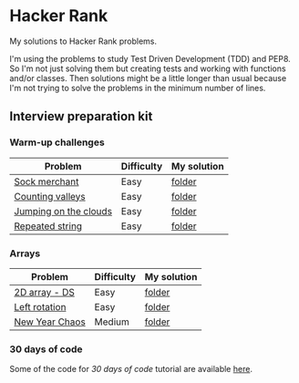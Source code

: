 # Hacker Rank

My solutions to Hacker Rank problems.

I'm using the problems to study Test Driven Development (TDD) and PEP8.
So I'm not just solving them but creating tests and working with functions
and/or classes. Then solutions might be a little longer than usual because
I'm not trying to solve the problems in the minimum number of lines.

## Interview preparation kit

### Warm-up challenges

| Problem                                                                                                                                                                     | Difficulty | My solution                     |
| --------------------------------------------------------------------------------------------------------------------------------------------------------------------------- | ---------- | ------------------------------- |
| [Sock merchant](https://www.hackerrank.com/challenges/sock-merchant/problem?h_l=interview&playlist_slugs%5B%5D=interview-preparation-kit&playlist_slugs%5B%5D=warmup)       | Easy       | [folder](sock_merchant)         |
| [Counting valleys](https://www.hackerrank.com/challenges/counting-valleys/problem?h_l=interview&playlist_slugs%5B%5D=interview-preparation-kit&playlist_slugs%5B%5D=warmup) | Easy       | [folder](counting_valleys)      |
| [Jumping on the clouds](https://www.hackerrank.com/challenges/jumping-on-the-clouds/problem?h_r=profile)                                                                    | Easy       | [folder](jumping_on_the_clouds) |
| [Repeated string](https://www.hackerrank.com/challenges/repeated-string/problem?h_l=interview&playlist_slugs%5B%5D=interview-preparation-kit&playlist_slugs%5B%5D=warmup)   | Easy       | [folder](repeated_string)       |

### Arrays

| Problem                                                                                                                                                                          | Difficulty | My solution                    |
| -------------------------------------------------------------------------------------------------------------------------------------------------------------------------------- | ---------- | ------------------------------ |
| [2D array - DS](https://www.hackerrank.com/challenges/2d-array/problem?h_l=interview&playlist_slugs%5B%5D=interview-preparation-kit&playlist_slugs%5B%5D=arrays)                 | Easy       | [folder](array_2d)             |
| [Left rotation](https://www.hackerrank.com/challenges/ctci-array-left-rotation/problem?h_l=interview&playlist_slugs%5B%5D=interview-preparation-kit&playlist_slugs%5B%5D=arrays) | Easy       | [folder](arrays_left_rotation) |
| [New Year Chaos](https://www.hackerrank.com/challenges/new-year-chaos/problem?h_l=interview&playlist_slugs%5B%5D=interview-preparation-kit&playlist_slugs%5B%5D=arrays)          | Medium     | [folder](new_year_chaos)       |

### 30 days of code

Some of the code for *30 days of code* tutorial are available [here](30_days_of_code).
